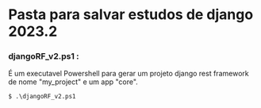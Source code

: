 # Pasta para salvar estudos de django 2023.2




### djangoRF_v2.ps1 :

É um executavel Powershell para gerar um projeto django rest framework de nome "my_project" e um app "core".

    
    $ .\djangoRF_v2.ps1
